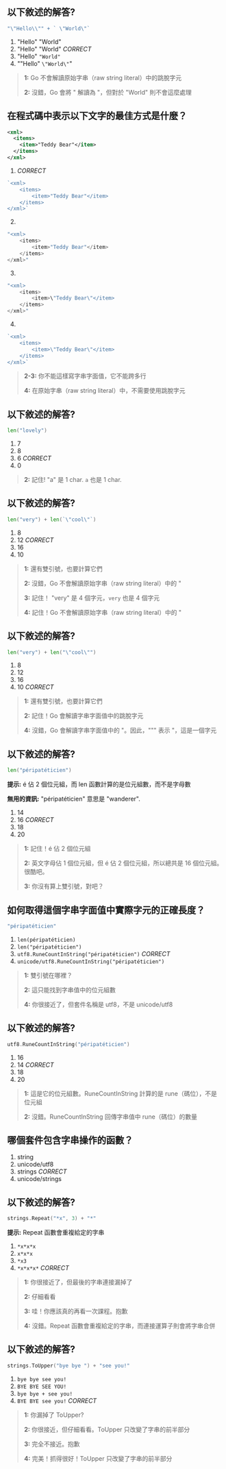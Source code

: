 ## 以下敘述的解答?
```go
"\"Hello\\"" + ` \"World\"`
```

1. "Hello" "World"
2. "Hello" \"World\" *CORRECT*
3. "Hello" `"World"`
4. "\"Hello\" `\"World\"`"

> **1:** Go 不會解讀原始字串（raw string literal）中的跳脫字元
>
> **2:** 沒錯，Go 會將 \" 解讀為 "，但對於 \"World\" 則不會這麼處理
>


## 在程式碼中表示以下文字的最佳方式是什麼？
```xml
<xml>
  <items>
    <item>"Teddy Bear"</item>
  </items>
</xml>
```

1. *CORRECT*
```go
`<xml>
    <items>
        <item>"Teddy Bear"</item>
    </items>
</xml>`
```

2. 
```go
"<xml>
    <items>
        <item>"Teddy Bear"</item>
    </items>
</xml>"
```

3. 
```go
"<xml>
    <items>
        <item>\"Teddy Bear\"</item>
    </items>
</xml>"
```

4. 
```go
`<xml>
    <items>
        <item>\"Teddy Bear\"</item>
    </items>
</xml>`
```

> **2-3:** 你不能這樣寫字串字面值，它不能跨多行
>
> **4:** 在原始字串（raw string literal）中，不需要使用跳脫字元
>


## 以下敘述的解答?
```go
len("lovely")
```

1. 7
2. 8
3. 6 *CORRECT*
4. 0

> **2:** 記住! "a" 是 1 char. `a` 也是 1 char.
>


## 以下敘述的解答?
```go
len("very") + len(`\"cool\"`)
```

1. 8
2. 12 *CORRECT*
3. 16
4. 10

> **1:** 還有雙引號，也要計算它們
>
> **2:** 沒錯，Go 不會解讀原始字串（raw string literal）中的 \"
>
> **3:** 記住！ "very" 是 4 個字元，`very` 也是 4 個字元
>
> **4:** 記住！Go 不會解讀原始字串（raw string literal）中的 \"
>


## 以下敘述的解答?
```go
len("very") + len("\"cool\"")
```

1. 8
2. 12
3. 16
4. 10 *CORRECT*

> **1:** 還有雙引號，也要計算它們
>
> **2:** 記住！Go 會解讀字串字面值中的跳脫字元
>
> **4:** 沒錯，Go 會解讀字串字面值中的 \"。因此，"\"" 表示 "，這是一個字元
>


## 以下敘述的解答?
```go
len("péripatéticien")
```

**提示:** é 佔 2 個位元組，而 len 函數計算的是位元組數，而不是字母數

**無用的資訊:** "péripatéticien" 意思是 "wanderer".

1. 14
2. 16 *CORRECT*
3. 18
4. 20

> **1:** 記住！é 佔 2 個位元組
>
> **2:** 英文字母佔 1 個位元組，但 é 佔 2 個位元組，所以總共是 16 個位元組。很酷吧。
>
> **3:** 你沒有算上雙引號，對吧？
>


## 如何取得這個字串字面值中實際字元的正確長度？
```go
"péripatéticien"
```

1. `len(péripatéticien)`
2. `len("péripatéticien")`
3. `utf8.RuneCountInString("péripatéticien")` *CORRECT*
4. `unicode/utf8.RuneCountInString("péripatéticien")`

> **1:** 雙引號在哪裡？
>
> **2:** 這只能找到字串值中的位元組數
>
> **4:** 你很接近了，但套件名稱是 utf8，不是 unicode/utf8
>


## 以下敘述的解答?
```go
utf8.RuneCountInString("péripatéticien")
```

1. 16
2. 14 *CORRECT*
3. 18
4. 20

> **1:** 這是它的位元組數。RuneCountInString 計算的是 rune（碼位），不是位元組
>
> **2:** 沒錯。RuneCountInString 回傳字串值中 rune（碼位）的數量
>


## 哪個套件包含字串操作的函數？
1. string
2. unicode/utf8
3. strings *CORRECT*
4. unicode/strings


## 以下敘述的解答?
```go
strings.Repeat("*x", 3) + "*"
```

**提示:** Repeat 函數會重複給定的字串

1. `*x*x*x`
2. `x*x*x`
3. `*x3`
4. `*x*x*x*` *CORRECT*

> **1:** 你很接近了，但最後的字串連接漏掉了
>
> **2:** 仔細看看
>
> **3:** 哇！你應該真的再看一次課程。抱歉
>
> **4:** 沒錯。Repeat 函數會重複給定的字串，而連接運算子則會將字串合併
>


## 以下敘述的解答?
```go
strings.ToUpper("bye bye ") + "see you!"
```

1. `bye bye see you!`
2. `BYE BYE SEE YOU!`
3. `bye bye + see you!`
4. `BYE BYE see you!` *CORRECT*

> **1:** 你漏掉了 ToUpper?
>
> **2:** 你很接近，但仔細看看。ToUpper 只改變了字串的前半部分
>
> **3:** 完全不接近。抱歉
>
> **4:** 完美！抓得很好！ToUpper 只改變了字串的前半部分
>